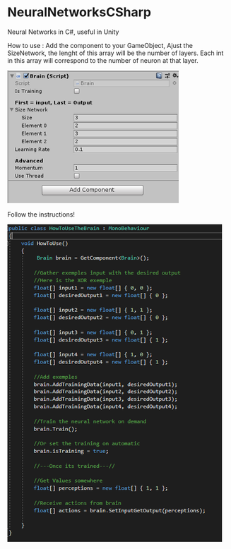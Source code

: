 # NeuralNetworksCSharp
Neural Networks in C#, useful in Unity

How to use :
Add the component to your GameObject,
Ajust the SizeNetwork, the lenght of this array will be the number of layers.
Each int in this array will correspond to the number of neuron at that layer.

![component](Image/BrainComponent.PNG)

Follow the instructions!

![ex](Image/HowToUse.PNG)



